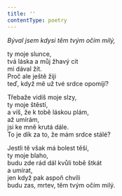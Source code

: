 ```yaml
---
title: ''
contentType: poetry
---
```


<section>

_Býval jsem kdysi těm tvým očím milý,_

ty moje slunce,  
tvá láska a můj žhavý cit  
mi dával žít.  
Proč ale ještě žiji  
teď, když mě už tvé srdce opomíjí?

</section>

<section>

Třebaže vidíš moje slzy,  
ty moje štěstí,  
a víš, že k tobě láskou plám,  
až umírám,  
jsi ke mně krutá dále.  
To je dík za to, že mám srdce stálé?

</section>

<section>

Jestli tě však má bolest těší,  
ty moje blaho,  
budu zde rád dál kvůli tobě štkát  
a umírat,  
jen když pak aspoň chvíli  
budu zas, mrtev, těm tvým očím milý.

</section>
